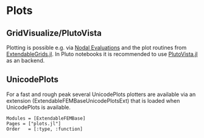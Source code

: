 # Plots

## GridVisualize/PlutoVista

Plotting is possible e.g. via [Nodal Evaluations](@ref) and the plot routines from
[ExtendableGrids.jl](https://github.com/j-fu/ExtendableGrids.jl).
In Pluto notebooks it is recommended to use [PlutoVista.jl](https://github.com/j-fu/PlutoVista.jl) as an backend.


## UnicodePlots

For a fast and rough peak several UnicodePlots plotters are available via an extension (ExtendableFEMBaseUnicodePlotsExt)
that is loaded when UnicodePlots is available.

```@autodocs
Modules = [ExtendableFEMBase]
Pages = ["plots.jl"]
Order   = [:type, :function]
```
